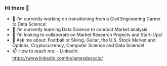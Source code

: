 ### Hi there 👋

- 🔭 I’m currently working on transitioning from a Civil Engineering Career to Data Science! 
- 🌱 I’m currently learning Data Science to conduct Market analysis 
- 👯 I’m looking to collaborate on Market Research Projects and Start-Ups!
- 💬 Ask me about: Football or Skiing, Guitar, the U.S. Stock Market and Options, Cryptocurrency, Computer Science and Data Science! 
- 📫 How to reach me: 
      - LinkedIn: https://www.linkedin.com/in/jamesdesocio/


<!--
**jdesocio21/jdesocio21** is a ✨ _special_ ✨ repository because its `README.md` (this file) appears on your GitHub profile.

Here are some ideas to get you started:

- 🔭 I’m currently working on transitioning from a Civil Engineering Career to Data Science! 
- 🌱 I’m currently learning Data Science to conduct Market analysis 
- 👯 I’m looking to collaborate on Market Research Projects and Start-Ups!
- 💬 Ask me about: Football or Skiing, Guitar, The Stock Market and Options, Cryptocurrency, Computer Science and Data Science! 
- 📫 How to reach me: 
      - LinkedIn: https://www.linkedin.com/in/jamesdesocio/
-->
